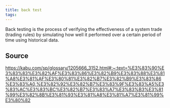```yaml
---
title: back test
tags: 
---
```


Back testing is the process of verifying the effectiveness of a system trade (trading rules) by simulating how well it performed over a certain period of time using historical data.

## Source
https://kabu.com/sp/glossary/1205666_3152.html#:~:text=%E3%83%90%E3%83%83%E3%82%AF%E3%83%86%E3%82%B9%E3%83%88%E3%81%A8%E3%81%AF%E3%80%81%E3%82%B7%E3%82%B9%E3%83%86%E3%83%A0,%E3%82%92%E3%82%B7%E3%83%9F%E3%83%A5%E3%83%AC%E3%83%BC%E3%82%B7%E3%83%A7%E3%83%B3%E3%81%99%E3%82%8B%E3%81%93%E3%81%A8%E3%81%A7%E3%81%99%E3%80%82